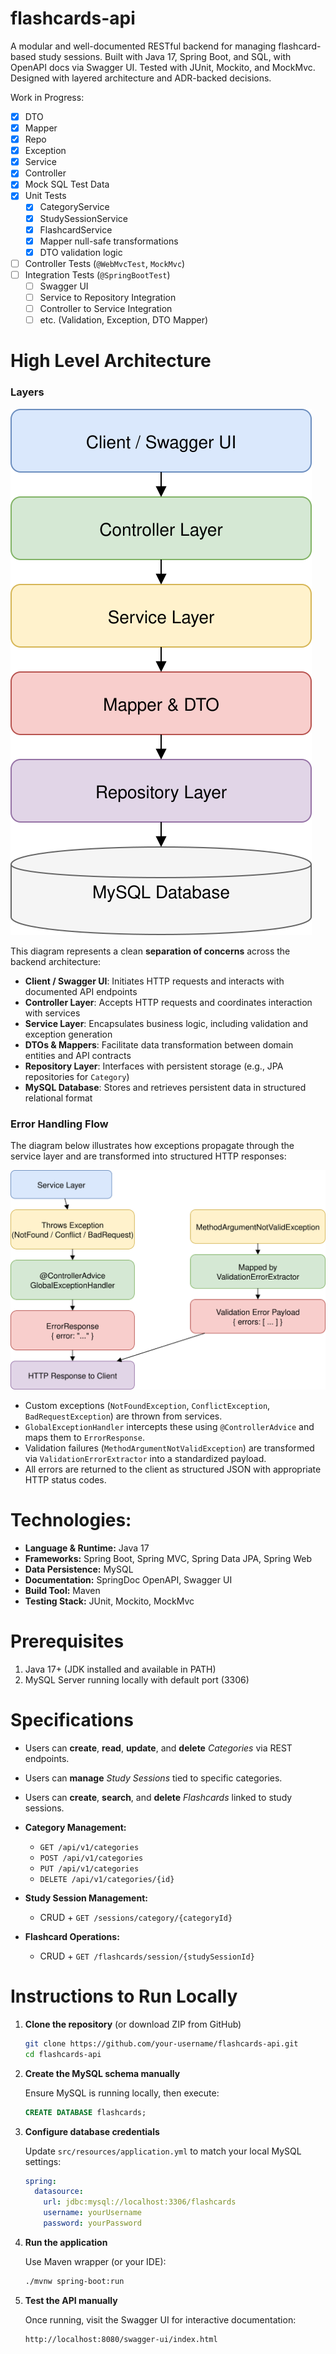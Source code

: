 # flashcards-api
A modular and well-documented RESTful backend for managing flashcard-based study sessions. Built with Java 17, Spring Boot, and SQL, with OpenAPI docs via Swagger UI. Tested with JUnit, Mockito, and MockMvc. Designed with layered architecture and ADR-backed decisions.

Work in Progress:
- [x] DTO
- [x] Mapper
- [x] Repo
- [x] Exception
- [x] Service
- [x] Controller
- [x] Mock SQL Test Data
- [x] Unit Tests
  - [x] CategoryService
  - [x] StudySessionService
  - [x] FlashcardService
  - [x] Mapper null-safe transformations
  - [x] DTO validation logic
- [ ] Controller Tests (`@WebMvcTest`, `MockMvc`)
- [ ] Integration Tests (`@SpringBootTest`)
  - [ ] Swagger UI
  - [ ] Service to Repository Integration
  - [ ] Controller to Service Integration
  - [ ] etc. (Validation, Exception, DTO Mapper)

# High Level Architecture

### **Layers**

![high-level-architecture diagram](docs/high-level-architecture.svg)

This diagram represents a clean **separation of concerns** across the backend architecture:

- **Client / Swagger UI**: Initiates HTTP requests and interacts with documented API endpoints
- **Controller Layer**: Accepts HTTP requests and coordinates interaction with services
- **Service Layer**: Encapsulates business logic, including validation and exception generation
- **DTOs & Mappers**: Facilitate data transformation between domain entities and API contracts
- **Repository Layer**: Interfaces with persistent storage (e.g., JPA repositories for `Category`)
- **MySQL Database**: Stores and retrieves persistent data in structured relational format

### Error Handling Flow

The diagram below illustrates how exceptions propagate through the service layer and are transformed into structured HTTP responses:

![Error Handling Diagram](docs/error-handling.svg)

- Custom exceptions (`NotFoundException`, `ConflictException`, `BadRequestException`) are thrown from services.
- `GlobalExceptionHandler` intercepts these using `@ControllerAdvice` and maps them to `ErrorResponse`.
- Validation failures (`MethodArgumentNotValidException`) are transformed via `ValidationErrorExtractor` into a standardized payload.
- All errors are returned to the client as structured JSON with appropriate HTTP status codes.

# Technologies:

- **Language & Runtime:** Java 17
- **Frameworks:** Spring Boot, Spring MVC, Spring Data JPA, Spring Web
- **Data Persistence:** MySQL
- **Documentation:** SpringDoc OpenAPI, Swagger UI
- **Build Tool:** Maven
- **Testing Stack:** JUnit, Mockito, MockMvc

# Prerequisites
1. Java 17+ (JDK installed and available in PATH)  
2. MySQL Server running locally with default port (3306) 

# Specifications

- Users can **create**, **read**, **update**, and **delete** *Categories* via REST endpoints.
- Users can **manage** *Study Sessions* tied to specific categories.
- Users can **create**, **search**, and **delete** *Flashcards* linked to study sessions.

- **Category Management:**  
  - `GET /api/v1/categories`  
  - `POST /api/v1/categories`  
  - `PUT /api/v1/categories`  
  - `DELETE /api/v1/categories/{id}`

- **Study Session Management:**  
  - CRUD + `GET /sessions/category/{categoryId}`

- **Flashcard Operations:**  
  - CRUD + `GET /flashcards/session/{studySessionId}`

# Instructions to Run Locally

1. **Clone the repository** (or download ZIP from GitHub)

   ```sh
   git clone https://github.com/your-username/flashcards-api.git
   cd flashcards-api
   ```

2. **Create the MySQL schema manually**

   Ensure MySQL is running locally, then execute:

   ```sql
   CREATE DATABASE flashcards;
   ```

3. **Configure database credentials**

   Update `src/resources/application.yml` to match your local MySQL settings:

   ```yaml
   spring:
     datasource:
       url: jdbc:mysql://localhost:3306/flashcards
       username: yourUsername
       password: yourPassword
   ```

4. **Run the application**

   Use Maven wrapper (or your IDE):

   ```sh
   ./mvnw spring-boot:run
   ```

5. **Test the API manually**

   Once running, visit the Swagger UI for interactive documentation:

   ```
   http://localhost:8080/swagger-ui/index.html
   ```